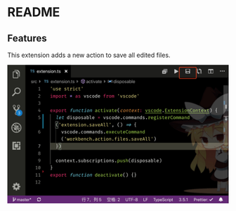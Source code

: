 # README

## Features

This extension adds a new action to save all edited files.

![screenshot](media/saveall.png)
